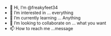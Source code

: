 - 👋 Hi, I’m @freakyfeet34
- 👀 I’m interested in ... everything
- 🌱 I’m currently learning ... Anything
- 💞️ I’m looking to collaborate on ... what you want
- 📫 How to reach me ...message

<!---
freakyfeet34/freakyfeet34 is a ✨ special ✨ repository because its `README.md` (this file) appears on your GitHub profile.
You can click the Preview link to take a look at your changes.
--->
